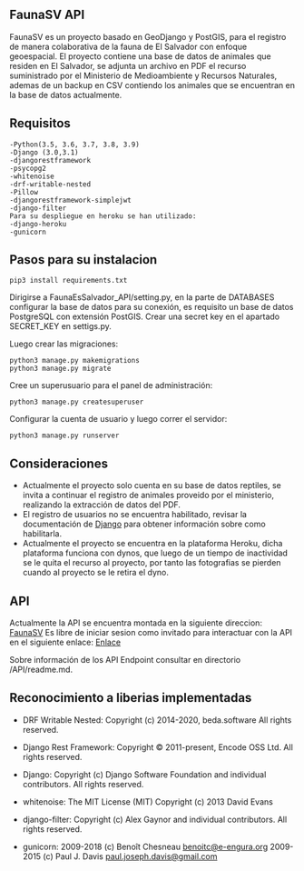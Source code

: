 FaunaSV API
-
FaunaSV es un proyecto basado en GeoDjango y PostGIS, para el registro de manera colaborativa
de la fauna de El Salvador con enfoque geoespacial. El proyecto contiene una base de datos de animales que residen
en El Salvador, se adjunta un archivo en PDF el recurso suministrado por el Ministerio de Medioambiente y Recursos 
Naturales, ademas de un backup en CSV contiendo los animales que se encuentran en la base de datos actualmente.

Requisitos
-
    -Python(3.5, 3.6, 3.7, 3.8, 3.9)
    -Django (3.0,3.1)
    -djangorestframework
    -psycopg2
    -whitenoise
    -drf-writable-nested
    -Pillow
    -djangorestframework-simplejwt
    -django-filter
    Para su despliegue en heroku se han utilizado:
    -django-heroku
    -gunicorn

Pasos para su instalacion
-
    pip3 install requirements.txt

Dirigirse a FaunaEsSalvador_API/setting.py, en la parte de DATABASES configurar la base de datos para su conexión,
es requisito un base de datos PostgreSQL con extensión PostGIS. Crear una secret key en el apartado SECRET_KEY en 
settigs.py.

Luego crear las migraciones:

    python3 manage.py makemigrations
    python3 manage.py migrate
Cree un superusuario para el panel de administración:
    
    python3 manage.py createsuperuser
Configurar la cuenta de usuario y luego correr el servidor:

    python3 manage.py runserver

Consideraciones
-
*   Actualmente el proyecto solo cuenta en su base de datos reptiles, se invita a continuar el registro de animales proveido
por el ministerio, realizando la extracción de datos del PDF.
*   El registro de usuarios no se encuentra habilitado, revisar la documentación de [Django](https://www.djangoproject.com/)
para obtener información sobre como habilitarla.
*   Actualmente el proyecto se encuentra en la plataforma Heroku, dicha plataforma funciona con dynos, que luego de un
tiempo de inactividad se le quita el recurso al proyecto, por tanto las fotografias se pierden cuando al proyecto se le
retira el dyno.

API
-
Actualmente la API se encuentra montada en la siguiente direccion: [FaunaSV](faunaelsalvador.herokuapp.com/)
Es libre de iniciar sesion como invitado para interactuar con la API en el siguiente enlace: [Enlace](https://faunaelsalvador.herokuapp.com/api-auth/login/)

Sobre información de los API Endpoint consultar en directorio /API/readme.md.

Reconocimiento a liberias implementadas
-
*   DRF Writable Nested:
    Copyright (c) 2014-2020, beda.software All rights reserved.
    
*   Django Rest Framework:
    Copyright © 2011-present, Encode OSS Ltd. All rights reserved.
    
*   Django: Copyright (c) Django Software Foundation and individual contributors.
All rights reserved.

*   whitenoise: The MIT License (MIT) Copyright (c) 2013 David Evans

*   django-filter: Copyright (c) Alex Gaynor and individual contributors.
All rights reserved.

*   gunicorn: 2009-2018 (c) Benoît Chesneau <benoitc@e-engura.org>
2009-2015 (c) Paul J. Davis <paul.joseph.davis@gmail.com>